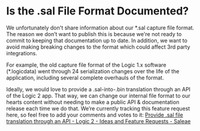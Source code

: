 # Is the .sal File Format Documented?

We unfortunately don't share information about our \*.sal capture file format. The reason we don’t want to publish this is because we're not ready to commit to keeping that documentation up to date. In addition, we want to avoid making breaking changes to the format which could affect 3rd party integrations.&#x20;

For example, the old capture file format of the Logic 1.x software (\*.logicdata) went through 24 serialization changes over the life of the application, including several complete overhauls of the format.

Ideally, we would love to provide a .sal-into-.bin translation through an API of the Logic 2 app. That way, we can change our internal file format to our hearts content without needing to make a public API & documentation release each time we do that. We’re currently tracking this feature request here, so feel free to add your comments and votes to it: [Provide .sal file translation through an API - Logic 2 - Ideas and Feature Requests - Saleae](https://ideas.saleae.com/b/feature-requests/provide-info-on-the-sal-file-format/)
